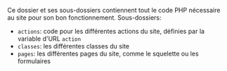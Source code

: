 Ce dossier et ses sous-dossiers contiennent tout le code PHP nécessaire au site pour son bon fonctionnement.
Sous-dossiers:

- `actions`: code pour les différentes actions du site, définies par la variable d'URL `action`
- `classes`: les différentes classes du site
- `pages`: les différentes pages du site, comme le squelette ou les formulaires